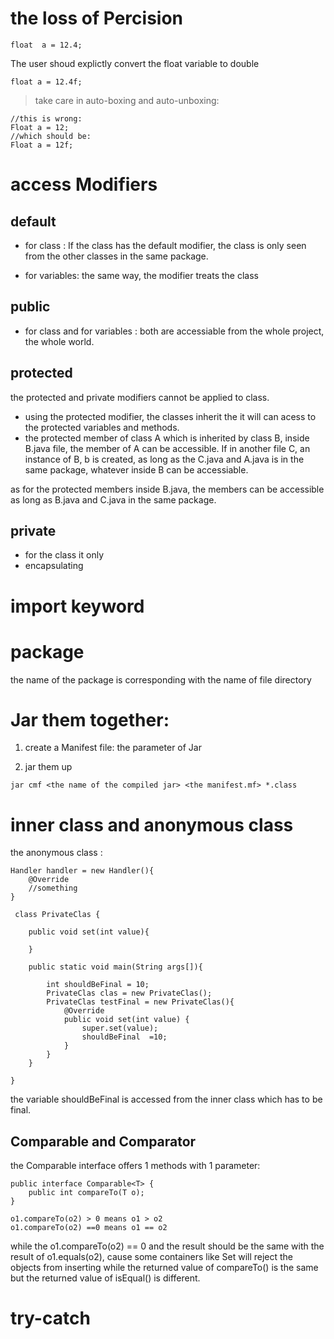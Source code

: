 # the loss of Percision

````
float  a = 12.4;
````
The user shoud explictly convert the float variable to double

````
float a = 12.4f;
````
> take care in auto-boxing and auto-unboxing:
````
//this is wrong:
Float a = 12;
//which should be:
Float a = 12f;
````
# access Modifiers

## default 

- for class : If the class has the default modifier, the class is only seen from the other classes in the same package.

- for variables: the same way, the modifier treats the class  


## public

- for class and for variables : both are accessiable from the whole project, the whole world.

## protected
the protected and private modifiers cannot be applied to class.
- using the protected modifier, the classes inherit the it will can acess to the protected variables and methods.
- the protected member of class A which is inherited by class B, inside B.java file, the member of A can be accessible. If in another file C, an instance of B, b is created, as long as the C.java and A.java is in the same package, whatever inside B can be accessiable.

as for the protected members inside B.java, the members can be accessible as long as B.java and C.java in the same package.
## private 
- for the class it only
- encapsulating
 
# import keyword

# package
the name of the package is corresponding with the name of file directory

# Jar them together:
1. create a Manifest file:
the parameter of Jar

2. jar them up
````
jar cmf <the name of the compiled jar> <the manifest.mf> *.class
````

# inner class and anonymous class 
the anonymous class :
````
Handler handler = new Handler(){
	@Override
	//something
}
````


````
 class PrivateClas {

    public void set(int value){

    }

    public static void main(String args[]){
        
        int shouldBeFinal = 10;
        PrivateClas clas = new PrivateClas();
        PrivateClas testFinal = new PrivateClas(){
            @Override
            public void set(int value) {
                super.set(value);
                shouldBeFinal  =10;
            }
        }
    }

}

````

the variable shouldBeFinal is accessed from the inner class which has to be final.

## Comparable and Comparator
the Comparable interface offers 1 methods with 1 parameter:
````
public interface Comparable<T> {
    public int compareTo(T o);
}
````

````
o1.compareTo(o2) > 0 means o1 > o2
o1.compareTo(o2) ==0 means o1 == o2
````

while the o1.compareTo(o2) == 0 and the result should be the same with the result of o1.equals(o2), cause some containers like Set will reject the objects from inserting while the returned value of compareTo() is the same but the returned value of isEqual() is different.


# try-catch
````

````
